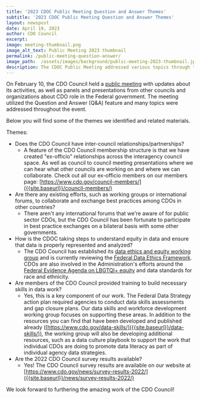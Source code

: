 ```yaml
---
title: '2023 CDOC Public Meeting Question and Answer Themes'
subtitle: '2023 CDOC Public Meeting Question and Answer Themes'
layout: newspost
date: April 19, 2023
author: CDO Council
excerpt:
image: meeting-thumbnail.png
image_alt_text: Public Meeting 2023 thumbnail
permalink: /public-meeting-question-answer/
image_path:  /assets/images/background/public-meeting-2023-thumbnail.jpg
description: The CDOC Public Meeting addressed various topics through the Question and Answer function. Here is a brief summary of overarching themes.
---
```


On February 10, the CDO Council held a [public meeting]({{site.baseurl}}/public-meeting-2023/) with updates about its activities, as well as panels and presentations from other councils and organizations about CDO role in the Federal government. The meeting utilized the Question and Answer (Q&A) feature and many topics were addressed throughout the event. 

Below you will find some of the themes we identified and related materials.

Themes:
-	Does the CDO Council have inter-council relationships/partnerships?
	-	A feature of the CDO Council membership structure is that we have created "ex-officio" relationships across the interagency council space. As well as council to council meeting presentations where we can hear what other councils are working on and where we can collaborate. Check out all our ex-officio members on our members page: [https://www.cdo.gov/council-members/]({{site.baseurl}}/council-members/)
-	Are there any existing efforts, such as working groups or international forums, to collaborate and exchange best practices among CDOs in other countries?
	-	There aren't any international forums that we're aware of for public sector CDOs, but the CDO Council has been fortunate to participate in best practice exchanges on a bilateral basis with some other governments.
-	How is the CDOC taking steps to understand equity in data and ensure that data is properly represented and analyzed?
	-	The CDO Council has established its [data ethics and equity working group]({{site.baseurl}}/data-ethics-and-equity/) and is currently reviewing the [Federal Data Ethics Framework]({{site.baseurl}}/assets/documents/fds-data-ethics-framework.pdf). CDOs are also involved in the Administration's efforts around the [Federal Evidence Agenda on LBGTQI+ equity](https://www.whitehouse.gov/wp-content/uploads/2023/01/Federal-Evidence-Agenda-on-LGBTQI-Equity.pdf) and data standards for race and ethnicity.
-	Are members of the CDO Council provided training to build necessary skills in data work?
	-	Yes, this is a key component of our work. The Federal Data Strategy action plan required agencies to conduct data skills assessments and gap closure plans.  Our data skills and workforce development working group focuses on supporting these areas. In addition to the resources you can find that have been developed and published already ([https://www.cdo.gov/data-skills/]({{site.baseurl}}/data-skills/)), the working group will also be developing additional resources, such as a data culture playbook to support the work that individual CDOs are doing to promote data literacy as part of individual agency data strategies.
-	Are the 2022 CDO Council survey results available?
	-	Yes! The CDO Council survey results are available on our website at [https://www.cdo.gov/news/survey-results-2022/]({{site.baseurl}}/news/survey-results-2022/)

We look forward to furthering the amazing work of the CDO Council!

